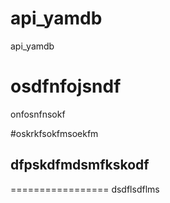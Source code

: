 # api_yamdb
api_yamdb
# osdfnfojsndf
onfosnfnsokf

#oskrkfsokfmsoekfm

## dfpskdfmdsmfkskodf


=================
dsdflsdflms
